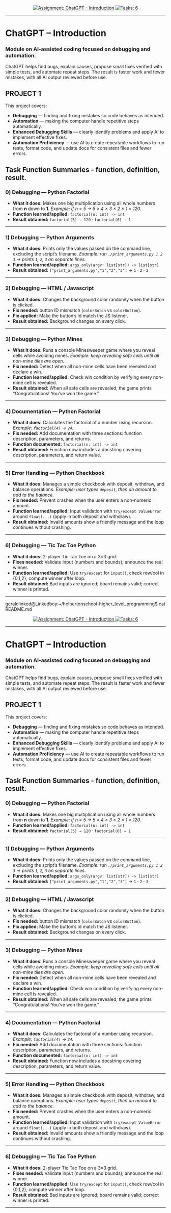 <!-- anchor for "back to top" -->
<a id="readme-top"></a>

<p align="center">
  <a href="#readme-top">
    <img alt="Assignment: ChatGPT - Introduction" src="https://img.shields.io/badge/Assignment-ChatGPT%20--%20Introduction-blue">
  </a>
  <a href="#task-function-glossary">
    <img alt="Tasks: 6" src="https://img.shields.io/badge/Tasks-6-6c757d">
  </a>
</p>

---

# ChatGPT – Introduction

### Module on AI-assisted coding focused on debugging and automation.
ChatGPT helps find bugs, explain causes, propose small fixes verified with simple tests, and automate repeat steps. The result is faster work and fewer mistakes, with all AI output reviewed before use.

## PROJECT 1

This project covers:

- **Debugging** — finding and fixing mistakes so code behaves as intended.
- **Automation** — making the computer handle repetitive steps automatically.
- **Enhanced Debugging Skills** — clearly identify problems and apply AI to implement effective fixes.
- **Automation Proficiency** — use AI to create repeatable workflows to run tests, format code, and update docs for consistent files and fewer errors.


## Task Function Summaries - function, definition, result.



### 0) Debugging — Python Factorial
- **What it does:** Makes one big multiplication using all whole numbers from **n** down to **1**.
  *Example: if n = 5 → 5 × 4 × 3 × 2 × 1 = 120.*
- **Function learned/applied:** `factorial(n: int) -> int`
- **Result obtained:** `factorial(5) → 120` · `factorial(0) → 1`
---

### 1) Debugging — Python Arguments
- **What it does:** Prints only the values passed on the command line, excluding the script’s filename.
  *Example: run `./print_arguments.py 1 2 3` → prints `1`, `2`, `3` on separate lines.*
- **Function learned/applied:** `args_only(argv: list[str]) -> list[str]`
- **Result obtained:** `["print_arguments.py","1","2","3"]` → `1` · `2` · `3`
---

### 2) Debugging — HTML / Javascript
- **What it does:** Changes the background color randomly when the button is clicked.
- **Fix needed:** button ID mismatch (`colorButon` vs `colorButton`).
- **Fix applied:** Make the button’s id match the JS listener.
- **Result obtained:** Background changes on every click.

---
### 3) Debugging — Python Mines
- **What it does:** Runs a console Minesweeper game where you reveal cells while avoiding mines.
  *Example: keep revealing safe cells until all non-mine tiles are open.*
- **Fix needed:** Detect when all non-mine cells have been revealed and declare a win.
- **Function learned/applied:** Check win condition by verifying every non-mine cell is revealed.
- **Result obtained:** When all safe cells are revealed, the game prints “Congratulations! You’ve won the game.”

---
### 4) Documentation — Python Factorial
- **What it does:** Calculates the factorial of a number using recursion.
  *Example: `factorial(4)` → `24`.*
- **Fix needed:** Add documentation with three sections: function description, parameters, and returns.
- **Function documented:** `factorial(n: int) -> int`
- **Result obtained:** Function now includes a docstring covering description, parameters, and return value.

---
### 5) Error Handling — Python Checkbook
- **What it does:** Manages a simple checkbook with deposit, withdraw, and balance operations.
  *Example: user types `deposit`, then an amount to add to the balance.*
- **Fix needed:** Prevent crashes when the user enters a non-numeric amount.
- **Function learned/applied:** Input validation with `try/except ValueError` around `float(...)` (apply in both deposit and withdraw).
- **Result obtained:** Invalid amounts show a friendly message and the loop continues without crashing.

---
### 6) Debugging — Tic Tac Toe Python
- **What it does:** 2-player Tic Tac Toe on a 3×3 grid.
- **Fixes needed:** Validate input (numbers and bounds); announce the real winner.
- **Function learned/applied:** Use `try/except` for `input()`, check row/col in {0,1,2}, compute winner after loop.
- **Result obtained:** Bad inputs are ignored; board remains valid; correct winner is printed.

---




geraldlinked@Linkedboy:~/holbertonschool-higher_level_programming$ cat README.md
<!-- anchor for "back to top" -->
<a id="readme-top"></a>

<p align="center">
  <a href="#readme-top">
    <img alt="Assignment: ChatGPT - Introduction" src="https://img.shields.io/badge/Assignment-ChatGPT%20--%20Introduction-blue">
  </a>
  <a href="#task-function-glossary">
    <img alt="Tasks: 6" src="https://img.shields.io/badge/Tasks-6-6c757d">
  </a>
</p>

---

# ChatGPT – Introduction

### Module on AI-assisted coding focused on debugging and automation.
ChatGPT helps find bugs, explain causes, propose small fixes verified with simple tests, and automate repeat steps. The result is faster work and fewer mistakes, with all AI output reviewed before use.

## PROJECT 1

This project covers:

- **Debugging** — finding and fixing mistakes so code behaves as intended.
- **Automation** — making the computer handle repetitive steps automatically.
- **Enhanced Debugging Skills** — clearly identify problems and apply AI to implement effective fixes.
- **Automation Proficiency** — use AI to create repeatable workflows to run tests, format code, and update docs for consistent files and fewer errors.


## Task Function Summaries - function, definition, result.



### 0) Debugging — Python Factorial
- **What it does:** Makes one big multiplication using all whole numbers from **n** down to **1**.
  *Example: if n = 5 → 5 × 4 × 3 × 2 × 1 = 120.*
- **Function learned/applied:** `factorial(n: int) -> int`
- **Result obtained:** `factorial(5) → 120` · `factorial(0) → 1`
---

### 1) Debugging — Python Arguments
- **What it does:** Prints only the values passed on the command line, excluding the script’s filename.
  *Example: run `./print_arguments.py 1 2 3` → prints `1`, `2`, `3` on separate lines.*
- **Function learned/applied:** `args_only(argv: list[str]) -> list[str]`
- **Result obtained:** `["print_arguments.py","1","2","3"]` → `1` · `2` · `3`
---

### 2) Debugging — HTML / Javascript
- **What it does:** Changes the background color randomly when the button is clicked.
- **Fix needed:** button ID mismatch (`colorButon` vs `colorButton`).
- **Fix applied:** Make the button’s id match the JS listener.
- **Result obtained:** Background changes on every click.

---
### 3) Debugging — Python Mines
- **What it does:** Runs a console Minesweeper game where you reveal cells while avoiding mines.
  *Example: keep revealing safe cells until all non-mine tiles are open.*
- **Fix needed:** Detect when all non-mine cells have been revealed and declare a win.
- **Function learned/applied:** Check win condition by verifying every non-mine cell is revealed.
- **Result obtained:** When all safe cells are revealed, the game prints “Congratulations! You’ve won the game.”

---
### 4) Documentation — Python Factorial
- **What it does:** Calculates the factorial of a number using recursion.
  *Example: `factorial(4)` → `24`.*
- **Fix needed:** Add documentation with three sections: function description, parameters, and returns.
- **Function documented:** `factorial(n: int) -> int`
- **Result obtained:** Function now includes a docstring covering description, parameters, and return value.

---
### 5) Error Handling — Python Checkbook
- **What it does:** Manages a simple checkbook with deposit, withdraw, and balance operations.
  *Example: user types `deposit`, then an amount to add to the balance.*
- **Fix needed:** Prevent crashes when the user enters a non-numeric amount.
- **Function learned/applied:** Input validation with `try/except ValueError` around `float(...)` (apply in both deposit and withdraw).
- **Result obtained:** Invalid amounts show a friendly message and the loop continues without crashing.

---
### 6) Debugging — Tic Tac Toe Python
- **What it does:** 2-player Tic Tac Toe on a 3×3 grid.
- **Fixes needed:** Validate input (numbers and bounds); announce the real winner.
- **Function learned/applied:** Use `try/except` for `input()`, check row/col in {0,1,2}, compute winner after loop.
- **Result obtained:** Bad inputs are ignored; board remains valid; correct winner is printed.

---



